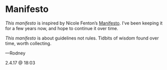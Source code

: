 # Manifesto

*This manifesto* is inspired by Nicole Fenton’s [Manifesto](http://nicolefenton.com/manifesto?). I’ve been keeping it for a few years now, and hope to continue it over time.

*This manifesto* is about guidelines not rules. Tidbits of wisdom found over time, worth collecting.

—Rodney

2.4.17 @ 18:03